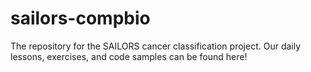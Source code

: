 # sailors-compbio

The repository for the SAILORS cancer classification project.
Our daily lessons, exercises, and code samples can be found here!

